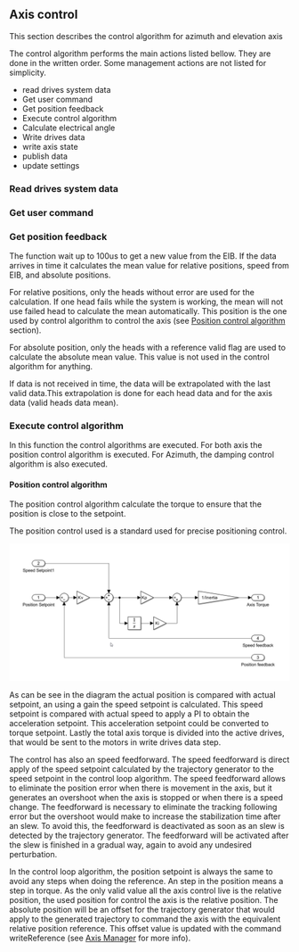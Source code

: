 ## Axis control
This section describes the control algorithm for azimuth and elevation axis

The control algorithm performs the main actions listed bellow. They are done in the written order. Some management actions are not listed for simplicity.

* read drives system data
* Get user command
* Get position feedback
* Execute control algorithm
* Calculate electrical angle
* Write drives data
* write axis state
* publish data
* update settings

### Read drives system data

### Get user command

### Get position feedback

The function wait up to 100us to get a new value from the EIB. If the data arrives in time it calculates the mean value for relative positions, speed from EIB, and absolute positions. 

For relative positions, only the heads without error are used for the calculation. If one head fails while the system is working, the mean will not use failed head to calculate the mean automatically. This position is the one used by control algorithm to control the axis (see [Position control algorithm](#position-control-algorithm) section).

For absolute position, only the heads with a reference valid flag are used to calculate the absolute mean value. This value is not used in the control algorithm for anything. 

If data is not received in time, the data will be extrapolated with the last valid data.This extrapolation is done for each head data and for the axis data (valid heads data mean).

### Execute control algorithm

In this function the control algorithms are executed. For both axis the position control algorithm is executed. For Azimuth, the damping control algorithm is also executed.

#### Position control algorithm
The position control algorithm calculate the torque to ensure that the position is close to the setpoint.

The position control used is a standard used for precise positioning control.

![position control algorithm scheme](media/S6GGLY4Aeg.png)

As can be see in the diagram the actual position is compared with actual setpoint, an using a gain the speed setpoint is calculated. This speed setpoint is compared with actual speed to apply a PI to obtain the acceleration setpoint. This acceleration setpoint could be converted to torque setpoint. Lastly the total axis torque is divided into the active drives, that would be sent to the motors in write drives data step.

The control has also an speed feedforward. The speed feedforward is direct apply of the speed setpoint calculated by the trajectory generator to the speed setpoint in the control loop algorithm. The speed feedforward allows to eliminate the position error when there is movement in the axis, but it generates an overshoot when the axis is stopped or when there is a speed change. The feedforward is necessary to eliminate the tracking following error but the overshoot would make to increase the stabilization time after an slew. To avoid this, the feedforward is deactivated as soon as an slew is detected by the trajectory generator. The feedforward will be activated after the slew is finished in a gradual way, again to avoid any undesired perturbation.

In the control loop algorithm, the position setpoint is always the same to avoid any steps when doing the reference. An step in the position means a step in torque. As the only valid value all the axis control live is the relative position, the used position for control the axis is the relative position. The absolute position will be an offset for the trajectory generator that would apply to the generated trajectory to command the axis with the equivalent relative position reference. This offset value is updated with the command writeReference (see [Axis Manager](10%20Axis%20Manager.md) for more info).
